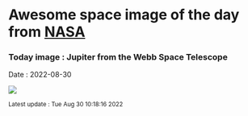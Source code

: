 
# Awesome space image of the day from [NASA](https://api.nasa.gov/)

### Today image : Jupiter from the Webb Space Telescope

Date : 2022-08-30


![](https://apod.nasa.gov/apod/image/2208/Jupiter2_WebbSchmidt_1080_annotated.jpg)

<small>Latest update : Tue Aug 30 10:18:16 2022</small>



